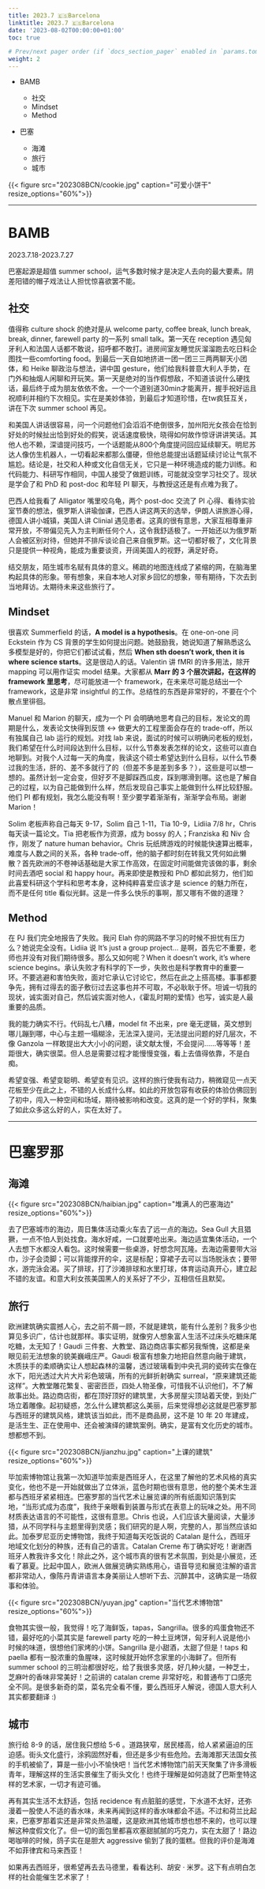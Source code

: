 ```yaml
---
title: 2023.7 🇪🇸Barcelona
linktitle: 2023.7 🇪🇸Barcelona
date: '2023-08-02T00:00:00+01:00'
toc: true

# Prev/next pager order (if `docs_section_pager` enabled in `params.toml`)
weight: 2
---
```


- BAMB
  - 社交
  - Mindset
  - Method

- 巴塞
  - 海滩
  - 旅行
  - 城市


{{< figure src="202308BCN/cookie.jpg" caption="可爱小饼干" resize_options="60%">}}

---

# BAMB

2023.7.18-2023.7.27

巴塞起源是超值 summer school，运气多数时候才是决定人去向的最大要素。阴差阳错的帽子戏法让人担忧惊喜欲罢不能。

## 社交

值得称 culture shock 的绝对是从 welcome party, coffee break, lunch break, break, dinner, farewell party 的一系列 small talk。第一天在 reception 遇见匈牙利人和法国人话都不敢说，招呼都不敢打。进房间室友睡觉灰溜溜跑去吃日料企图找一些comforting food。到最后一天自如地挤进一团一团三三两两聊天小团体，和 Heike 聊政治与想法，讲中国 gesture，他们给我科普意大利人手势，在门外和抽烟人闲聊和开玩笑。第一天是绝对的当作假想敌，不知道该说什么硬找话，最后终于成为朋友依依不舍。一个一个道别道30min才能离开，握手祝好运且祝顺利并相约下次相见。实在是美妙体验，到最后才知道珍惜，在tw疯狂互关，讲在下次 summer school 再见。

和美国人讲话很容易，问一个问题他们会滔滔不绝倒很多，加州阳光女孩会在恰到好处的时候扯出恰到好处的假笑，说话速度极快，晓得如何故作惊讶讲讲笑话。其他人也不赖，深谙提问技巧，一个话题能从800个角度提问回应延续聊天。明尼苏达人像仿生机器人，一切看起来都那么僵硬，但他总能提出话题延续讨论让气氛不尴尬。结论是，社交和人种或文化自信无关，它只是一种环境造成的能力训练。和代码能力、科研写作相同，中国人接受了做题训练，可能就没空学习社交了。现状是学会了和 PhD 和 post-doc 和年轻 PI 聊天，与教授这还是有点难为我了。

巴西人给我看了 Alligator 嘴里咬乌龟，两个 post-doc 交流了 PI 心得、看待实验室节奏的想法，俄罗斯人讲瑜伽课，巴西人讲这两天的选举，伊朗人讲旅游心得，德国人讲小城镇，美国人讲 Clinial 遇见患者。这真的很有意思，大家互相尊重非常开放，不带偏见先入为主判断任何个人，这令我舒适极了。一开始还以为俄罗斯人会被区别对待，但她并不排斥谈论自己来自俄罗斯。这一切都好极了，文化背景只是提供一种视角，能成为重要谈资，开阔美国人的视野，满足好奇。

结交朋友，陌生城市名赋有具体的意义。稀疏的地图连线成了紧缩的网，在脑海里构起具体的形象。带有想象，来自本地人对家乡回忆的想象，带有期待，下次去到当地拜访。太期待未来这些旅行了。

## Mindset

很喜欢 Summerfield 的话，**A model is a hypothesis**。在 one-on-one 问 Eckstein 作为 CS 背景的学生如何提出问题。她鼓励我，她说知道了解熟悉这么多模型是好的，你把它们都试试看，然后 **When sth doesn’t work, then it is where science starts**。这是很动人的话。Valentin 讲 fMRI 的许多用法，除开 mapping 可以用作证实 model 结果。大家都从 **Marr 的 3 个层次讲起，在这样的 framework 里思考**，尽可能放进一个 framework，在未来尽可能总结出一个 framework，这是非常 insightful 的工作。总结性的东西是非常好的，不要在个个散点里徘徊。

Manuel 和 Marion 的聊天，成为一个 PI 会明确地思考自己的目标，发论文的周期是什么，发表论文快得到反馈 <-> 做更大的工程里面会存在的 trade-off，所以有独属自己 lab 运行的规划。对找 lab 来说，面试的时候可以明确问老板的规划，我们希望在什么时间段达到什么目标，以什么节奏发表怎样的论文，这些可以直白地聊到。对我个人过每一天的角度，我读这个硕士希望达到什么目标，以什么节奏过我的生活，肝的、差不多就行了的（但差不多是差到多多？），这些是可以想一想的。虽然计划一定会变，但好歹不是脚踩西瓜皮，踩到哪滑到哪。这也是了解自己的过程，以为自己能做到什么样，然后发现自己事实上能做到什么样比较舒服。他们 PI 都有规划，我怎么能没有啊！至少要学着渐渐有，渐渐学会布局。谢谢 Marion！

Solim 老板声称自己每天 9-17，Solim 自己 1-11，Tia 10-9，Lidiia 7/8 hr，Chris 每天读一篇论文。Tia 把老板作为资源，成为 bossy 的人；Franziska 和 Niv 合作，刚发了 nature human behavior。Chris 玩纸牌游戏的时候能快速算出概率，难度与人数之间的关系，各种 trade-off，他的脑子都时刻在转我又凭何如此懒散？首先欧洲的不卷神话基础是大家工作高效，在固定时间能做完该做的事，剩余时间去酒吧 social 和 happy hour。再来即使是教授和 PhD 都如此努力，他们如此喜爱科研这个学科和思考本身，这种纯粹喜爱应该才是 science 的魅力所在，而不是任何 title 看似光鲜。这是一件多么快乐的事啊，那又哪有不做的道理？

## Method

在 PJ 我们完全地报告了失败。我问 Elah 你的网路不学习的时候不担忧有压力么？她说完全没有。Lidiia 说 It’s just a group project... 是啊，首先它不重要，老师也并没有对我们期待很多。那么又如何呢？When it doesn’t work, it’s where science begins。承认失败才有科学的下一步，失败也是科学教育中的重要一环。不要逃避和害怕失败，面对它承认它讨论它，然后在此之上搭高楼。事事都要争先，拥有过得去的面子敷衍过去这事也并不可取，不必耿耿于怀。坦诚一切我的现状，诚实面对自己，然后诚实面对他人，《霍乱时期的爱情》也写，诚实是人最重要的品质。

我的能力确实不行。代码乱七八糟，model fit 不出来，pre 毫无逻辑，英文想到哪儿蹦到哪，中心与主题一塌糊涂，无法深入提问，无法提出问题的好几层次，不像 Ganzola 一样敢提出大大小小的问题，读文献太慢，不会提问……等等等！差距很大，确实很菜。但人总是需要过程才能慢慢变强，看上去值得依靠，不是白痴。

希望变强、希望变聪明、希望变有见识。这样的旅行使我有动力，稍微窥见一点天花板至少在此之上，不错的人长成什么样。如此的开放包容有收获的体验仿佛回到了初中，闯入一种空间和场域，期待被影响和改变。这真的是一个好的学科，聚集了如此众多这么好的人，实在太好了。

---

# 巴塞罗那

## 海滩

{{< figure src="202308BCN/haibian.jpg" caption="堆满人的巴塞海边" resize_options="60%">}}

去了巴塞城市的海边，周日集体活动乘火车去了远一点的海边。Sea Gull 大且猖獗，一点不怕人到处找食。海水好咸，一口就要呛出来。海边适宜集体活动，一个人去想下水都没人看包。这时候需要一些桌游，好想念阿瓦隆。去海边需要带大浴巾，沙子会烫脚；可以背能撑开的伞，这是标配；穿裙子去可以当场脱泳衣；要带水，游完泳会渴。买了排球，打了沙滩排球和水里打球，体育运动真开心，建立起不错的友谊。和意大利女孩美国黑人的关系好了不少，互相信任且默契。

## 旅行

欧洲建筑确实震撼人心，去之前不屑一顾，不就是建筑，能有什么差别？我多少也算见多识广，估计也就那样。事实证明，就像穷人想象富人生活不过床头吃糖床尾吃糖，太无知了！Gaudi 三件套、大教堂、路边商店事实都另我惭愧，这都是亲眼见前无法想象的貌美巍峨庄严。Gaudi 极富有想象力地把自然意向融于建筑，木质扶手的柔顺确实让人想起森林的温馨，透过玻璃看到中央孔洞的瓷砖实在像在水下，阳光透过大片大片彩色玻璃，所有的光鲜折射确实 surreal，“原来建筑还能这样”。大教堂雕花繁复、密密匝匝，四处人物圣像，可惜我不认识他们，不了解故事出处。路边商店街，都在顶好顶好的建筑里，大多房屋尖顶站着天使，到处广场立着雕像。起初疑惑，怎么什么建筑都这么美丽，后来觉得想必这就是巴塞罗那与西班牙的建筑风格，建筑该当如此，而不是商品房，这不是 10 年 20 年建成，是活生生、正在使用中、还会被演绎的建筑案例。确实，是富有文化历史的城市。想都想不到。

{{< figure src="202308BCN/jianzhu.jpg" caption="上课的建筑" resize_options="60%">}}

毕加索博物馆让我第一次知道毕加索是西班牙人，在这里了解他的艺术风格的真实变化，他也不是一开始就做出了立体派，蓝色时期也很有意思，他的整个美术生涯都与西班牙紧紧相连。巴塞罗那的当代艺术让展览课的所有纸面知识落到实地，“当形式成为态度”，我终于亲眼看到装置与形式在表意上的玩味之处。用不同材质表达语言的不可能性，这很有意思。Chris 也说，人们应该大量阅读，大量涉猎，从不同学科与主题里得到灵感；我们研究的是人啊，完整的人，那当然应该如此。加泰罗尼亚历史博物馆，我终于知道每天吃饭说的 Catalan 是什么，西班牙地域文化划分的种族，还有自己的语言。Catalan Creme 布丁确实好吃！谢谢西班牙人教我许多文化！除此之外，这个城市真的很有艺术氛围，到处是小展览，还看了慕夏。比起中国人，欧洲人做展览确实熟练用心，语音导览和展览注解的语言都非常动人，像陈丹青讲语言本身美丽让人想听下去、沉醉其中，这确实是一场叙事和体验。

{{< figure src="202308BCN/yuyan.jpg" caption="当代艺术博物馆" resize_options="60%">}}

食物其实很一般，我觉得！吃了海鲜饭，tapas，Sangrilla。很多的鸡蛋食物还不错，最好吃的小菜其实是 farewell party 吃的一种土豆烤饼，匈牙利人说是他小时候的味道，很想他们家烤的小饼。Sangrilla 是小甜酒，太甜了但是！taps 和 paella 都有一股浓重的鱼腥味，这时候就开始怀念家里的小海鲜了。但所有 summer school 的三明治都很好吃，给了我很多灵感，好几种火腿，一种芝士，芝麻叶的香味非常美好！之前讲的 catalan creme 非常好吃，和普通布丁口感完全不同。是很多新奇的菜，菜名完全看不懂，要么西班牙人解说，德国人意大利人其实都要翻译 :)

## 城市

旅行给 8-9 的话，居住我只想给 5-6 。道路狭窄，居民楼高，给人紧紧逼迫的压迫感。街头文化盛行，涂鸦固然好看，但还是多少有些危险。去海滩那天法国女孩的手机被偷了，算是一些小小不愉快吧！当代艺术博物馆门前天天聚集了许多滑板青年，理解这样的生活实景催生了街头文化！也终于理解是如何造就了巴斯奎特这样的艺术家，一切才有迹可循。

再有其实生活不太舒适，包括 recidence 有点脏脏的感觉，下水道不太好，还弥漫着一股使人不适的香水味，未来再闻到这样的香水味都会不适。不过和荷兰比起来，巴塞罗那着实还是非常炎热温暖，这是欧洲其他城市想也想不来的，也可以理解这种度假文化了。但一切的面包里都喜欢塞甜腻腻的巧克力，实在太甜了！路边喝咖啡的时候，鸽子实在是胆大 aggressive 偷到了我的蛋糕。但我的评价是海滩不如菲律宾和马来西亚！



如果再去西班牙，很希望再去去马德里，看看达利、胡安 · 米罗。这下有点明白怎样的社会能催生艺术家了！
